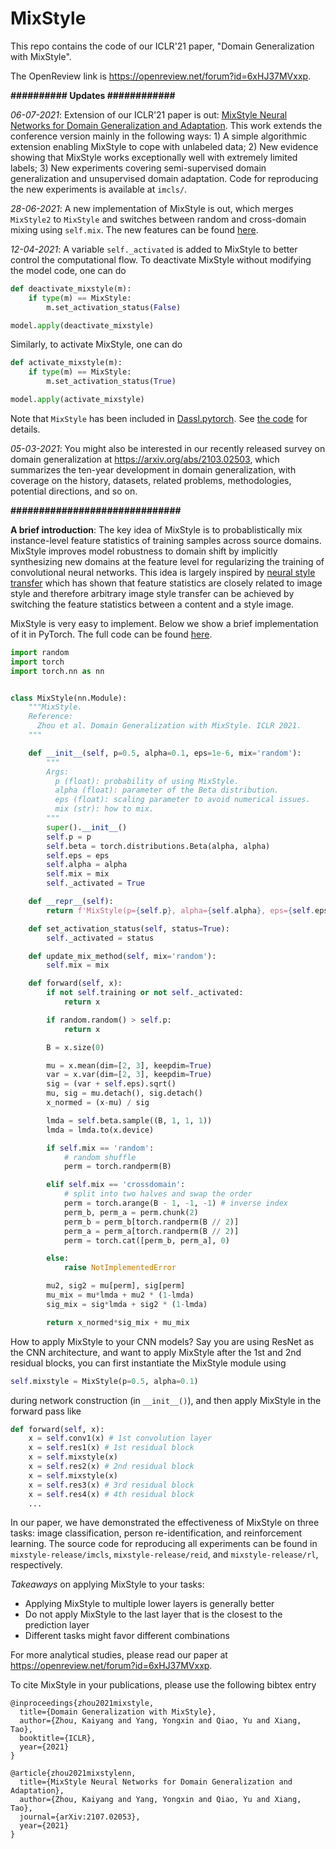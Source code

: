# MixStyle

This repo contains the code of our ICLR'21 paper, "Domain Generalization with MixStyle".

The OpenReview link is https://openreview.net/forum?id=6xHJ37MVxxp.

**########## Updates ############**

*06-07-2021*: Extension of our ICLR'21 paper is out: [MixStyle Neural Networks for Domain Generalization and Adaptation](https://arxiv.org/abs/2107.02053). This work extends the conference version mainly in the following ways: 1) A simple algorithmic extension enabling MixStyle to cope with unlabeled data; 2) New evidence showing that MixStyle works exceptionally well with extremely limited labels; 3) New experiments covering semi-supervised domain generalization and unsupervised domain adaptation. Code for reproducing the new experiments is available at `imcls/`.

*28-06-2021*: A new implementation of MixStyle is out, which merges `MixStyle2` to `MixStyle` and switches between random and cross-domain mixing using `self.mix`. The new features can be found [here](https://github.com/KaiyangZhou/Dassl.pytorch/issues/23).

*12-04-2021*: A variable `self._activated` is added to MixStyle to better control the computational flow. To deactivate MixStyle without modifying the model code, one can do
```python
def deactivate_mixstyle(m):
    if type(m) == MixStyle:
        m.set_activation_status(False)

model.apply(deactivate_mixstyle)
```
Similarly, to activate MixStyle, one can do
```python
def activate_mixstyle(m):
    if type(m) == MixStyle:
        m.set_activation_status(True)

model.apply(activate_mixstyle)
```
Note that `MixStyle` has been included in [Dassl.pytorch](https://github.com/KaiyangZhou/Dassl.pytorch). See [the code](https://github.com/KaiyangZhou/Dassl.pytorch/blob/master/dassl/modeling/backbone/resnet.py#L280) for details.

*05-03-2021*: You might also be interested in our recently released survey on domain generalization at https://arxiv.org/abs/2103.02503, which summarizes the ten-year development in domain generalization, with coverage on the history, datasets, related problems, methodologies, potential directions, and so on.

**##############################**

**A brief introduction**: The key idea of MixStyle is to probablistically mix instance-level feature statistics of training samples across source domains. MixStyle improves model robustness to domain shift by implicitly synthesizing new domains at the feature level for regularizing the training of convolutional neural networks. This idea is largely inspired by [neural style transfer](https://arxiv.org/abs/1703.06868) which has shown that feature statistics are closely related to image style and therefore arbitrary image style transfer can be achieved by switching the feature statistics between a content and a style image.

MixStyle is very easy to implement. Below we show a brief implementation of it in PyTorch. The full code can be found [here](https://github.com/KaiyangZhou/Dassl.pytorch/blob/master/dassl/modeling/ops/mixstyle.py).

```python
import random
import torch
import torch.nn as nn


class MixStyle(nn.Module):
    """MixStyle.
    Reference:
      Zhou et al. Domain Generalization with MixStyle. ICLR 2021.
    """

    def __init__(self, p=0.5, alpha=0.1, eps=1e-6, mix='random'):
        """
        Args:
          p (float): probability of using MixStyle.
          alpha (float): parameter of the Beta distribution.
          eps (float): scaling parameter to avoid numerical issues.
          mix (str): how to mix.
        """
        super().__init__()
        self.p = p
        self.beta = torch.distributions.Beta(alpha, alpha)
        self.eps = eps
        self.alpha = alpha
        self.mix = mix
        self._activated = True

    def __repr__(self):
        return f'MixStyle(p={self.p}, alpha={self.alpha}, eps={self.eps}, mix={self.mix})'

    def set_activation_status(self, status=True):
        self._activated = status

    def update_mix_method(self, mix='random'):
        self.mix = mix

    def forward(self, x):
        if not self.training or not self._activated:
            return x

        if random.random() > self.p:
            return x

        B = x.size(0)

        mu = x.mean(dim=[2, 3], keepdim=True)
        var = x.var(dim=[2, 3], keepdim=True)
        sig = (var + self.eps).sqrt()
        mu, sig = mu.detach(), sig.detach()
        x_normed = (x-mu) / sig

        lmda = self.beta.sample((B, 1, 1, 1))
        lmda = lmda.to(x.device)

        if self.mix == 'random':
            # random shuffle
            perm = torch.randperm(B)

        elif self.mix == 'crossdomain':
            # split into two halves and swap the order
            perm = torch.arange(B - 1, -1, -1) # inverse index
            perm_b, perm_a = perm.chunk(2)
            perm_b = perm_b[torch.randperm(B // 2)]
            perm_a = perm_a[torch.randperm(B // 2)]
            perm = torch.cat([perm_b, perm_a], 0)

        else:
            raise NotImplementedError

        mu2, sig2 = mu[perm], sig[perm]
        mu_mix = mu*lmda + mu2 * (1-lmda)
        sig_mix = sig*lmda + sig2 * (1-lmda)

        return x_normed*sig_mix + mu_mix
```

How to apply MixStyle to your CNN models? Say you are using ResNet as the CNN architecture, and want to apply MixStyle after the 1st and 2nd residual blocks, you can first instantiate the MixStyle module using
```python
self.mixstyle = MixStyle(p=0.5, alpha=0.1)
```
during network construction (in `__init__()`), and then apply MixStyle in the forward pass like
```python
def forward(self, x):
    x = self.conv1(x) # 1st convolution layer
    x = self.res1(x) # 1st residual block
    x = self.mixstyle(x)
    x = self.res2(x) # 2nd residual block
    x = self.mixstyle(x)
    x = self.res3(x) # 3rd residual block
    x = self.res4(x) # 4th residual block
    ...
```

In our paper, we have demonstrated the effectiveness of MixStyle on three tasks: image classification, person re-identification, and reinforcement learning. The source code for reproducing all experiments can be found in `mixstyle-release/imcls`, `mixstyle-release/reid`, and `mixstyle-release/rl`, respectively.

*Takeaways* on applying MixStyle to your tasks:
- Applying MixStyle to multiple lower layers is generally better
- Do not apply MixStyle to the last layer that is the closest to the prediction layer
- Different tasks might favor different combinations

For more analytical studies, please read our paper at https://openreview.net/forum?id=6xHJ37MVxxp.

To cite MixStyle in your publications, please use the following bibtex entry

```
@inproceedings{zhou2021mixstyle,
  title={Domain Generalization with MixStyle},
  author={Zhou, Kaiyang and Yang, Yongxin and Qiao, Yu and Xiang, Tao},
  booktitle={ICLR},
  year={2021}
}

@article{zhou2021mixstylenn,
  title={MixStyle Neural Networks for Domain Generalization and Adaptation},
  author={Zhou, Kaiyang and Yang, Yongxin and Qiao, Yu and Xiang, Tao},
  journal={arXiv:2107.02053},
  year={2021}
}
```

